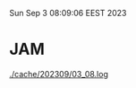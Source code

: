 Sun Sep  3 08:09:06 EEST 2023
# JAM
<a href='./cache/202309/03_08.log'>./cache/202309/03_08.log</a>
